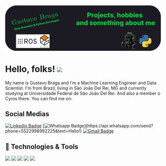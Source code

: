 [![Header](https://github.com/gustavobraga98/gustavobraga98/blob/master/gustavoheader.gif "Header")](link)

# Hello, folks! <img src="https://raw.githubusercontent.com/MartinHeinz/MartinHeinz/master/wave.gif" width="30px">

My name is Gustavo Braga and I'm a Machine Learning Engineer and Data Scientist. I'm from Brazil, living in São João Del Rei, MG and currently studying at Universidade Federal de São João Del Rei. And also a member o Cyros there. You can find me on:

## Social Medias
[![Linkedin Badge](https://img.shields.io/badge/-LinkedIn-blue?style=flat-square&logo=Linkedin&logoColor=white&link=https://www.linkedin.com/in/gustavo-reis-braga-52775516b/)](https://www.linkedin.com/in/gustavo-reis-braga-52775516b/)
[![Whatsapp Badge](https://img.shields.io/badge/-Whatsapp-4CA143?style=flat-square&labelColor=4CA143&logo=whatsapp&logoColor=white&link=https://api.whatsapp.com/send?phone=5522998992225&text=Hello!)](https://api.whatsapp.com/send?phone=5522998992225&text=Hello!)
[![Gmail Badge](https://img.shields.io/badge/-Gmail-c14438?style=flat-square&logo=Gmail&logoColor=white&link=mailto:gustavo.rbraga98@gmail.com)](mailto:gustavo.rbraga98@gmail.com)

## 🔧 Technologies & Tools
![](https://img.shields.io/badge/OS-Linux-informational?style=flat&logo=linux&logoColor=white&color=2bbc8a)
![](https://img.shields.io/badge/Code-Python-informational?style=flat&logo=python&logoColor=white&color=2bbc8a)
![](https://img.shields.io/badge/Shell-Bash-informational?style=flat&logo=gnu-bash&logoColor=white&color=2bbc8a)
![](https://img.shields.io/badge/OS-ROS-informational?style=flat&logo=open-source-initiative&logoColor=white&color=2bbc8a)
![](https://img.shields.io/badge/Simulator-Gazebo-informational?style=flat&logo=open-source-initiative&logoColor=white&color=2bbc8a)








<!-- Resources -->
<!-- Icons: https://simpleicons.org/ -->
<!-- GitHub Stats: https://github.com/anuraghazra/github-readme-stats -->
<!-- Emojis: https://emojipedia.org/emoji/ -->
<!-- HTML Emojis: https://www.fileformat.info/index.htm -->
<!-- Shields: https://shields.io/ -->
<!-- Awesome GitHub Profile README: https://github.com/abhisheknaiidu/awesome-github-profile-readme -->
